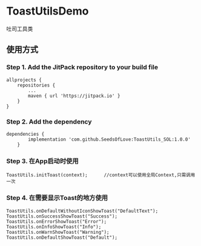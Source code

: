 # ToastUtilsDemo
吐司工具类

## 使用方式
### Step 1. Add the JitPack repository to your build file
```
allprojects {
    repositories {
        ...
        maven { url 'https://jitpack.io' }
    }
}
```
### Step 2. Add the dependency
```
dependencies {
        implementation 'com.github.SeedsOfLove:ToastUtils_SOL:1.0.0'
	}
```

### Step 3. 在App启动时使用
```
ToastUtils.initToast(context);		//context可以使用全局Context,只需调用一次
```

### Step 4. 在需要显示Toast的地方使用
```
ToastUtils.onDefaultWithoutIconShowToast("DefaultText");
ToastUtils.onSuccessShowToast("Success");
ToastUtils.onErrorShowToast("Error");
ToastUtils.onInfoShowToast("Info");
ToastUtils.onWarnShowToast("Warning");
ToastUtils.onDefaultShowToast("Default");
```